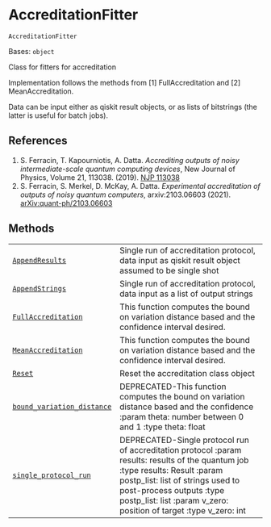 # AccreditationFitter

<span id="undefined" />

`AccreditationFitter`

Bases: `object`

Class for fitters for accreditation

Implementation follows the methods from \[1] FullAccreditation and \[2] MeanAccreditation.

Data can be input either as qiskit result objects, or as lists of bitstrings (the latter is useful for batch jobs).

## References

1.  S. Ferracin, T. Kapourniotis, A. Datta. *Accrediting outputs of noisy intermediate-scale quantum computing devices*, New Journal of Physics, Volume 21, 113038. (2019). [NJP 113038](https://iopscience.iop.org/article/10.1088/1367-2630/ab4fd6)
2.  S. Ferracin, S. Merkel, D. McKay, A. Datta. *Experimental accreditation of outputs of noisy quantum computers*, arxiv:2103.06603 (2021). [arXiv:quant-ph/2103.06603](https://arxiv.org/abs/2103.06603)

## Methods

|                                                                                                                                                                                                                                                      |                                                                                                                                                                                                                                                                          |
| ---------------------------------------------------------------------------------------------------------------------------------------------------------------------------------------------------------------------------------------------------- | ------------------------------------------------------------------------------------------------------------------------------------------------------------------------------------------------------------------------------------------------------------------------ |
| [`AppendResults`](qiskit.ignis.verification.AccreditationFitter.AppendResults#qiskit.ignis.verification.AccreditationFitter.AppendResults "qiskit.ignis.verification.AccreditationFitter.AppendResults")                                             | Single run of accreditation protocol, data input as qiskit result object assumed to be single shot                                                                                                                                                                       |
| [`AppendStrings`](qiskit.ignis.verification.AccreditationFitter.AppendStrings#qiskit.ignis.verification.AccreditationFitter.AppendStrings "qiskit.ignis.verification.AccreditationFitter.AppendStrings")                                             | Single run of accreditation protocol, data input as a list of output strings                                                                                                                                                                                             |
| [`FullAccreditation`](qiskit.ignis.verification.AccreditationFitter.FullAccreditation#qiskit.ignis.verification.AccreditationFitter.FullAccreditation "qiskit.ignis.verification.AccreditationFitter.FullAccreditation")                             | This function computes the bound on variation distance based and the confidence interval desired.                                                                                                                                                                        |
| [`MeanAccreditation`](qiskit.ignis.verification.AccreditationFitter.MeanAccreditation#qiskit.ignis.verification.AccreditationFitter.MeanAccreditation "qiskit.ignis.verification.AccreditationFitter.MeanAccreditation")                             | This function computes the bound on variation distance based and the confidence interval desired.                                                                                                                                                                        |
| [`Reset`](qiskit.ignis.verification.AccreditationFitter.Reset#qiskit.ignis.verification.AccreditationFitter.Reset "qiskit.ignis.verification.AccreditationFitter.Reset")                                                                             | Reset the accreditation class object                                                                                                                                                                                                                                     |
| [`bound_variation_distance`](qiskit.ignis.verification.AccreditationFitter.bound_variation_distance#qiskit.ignis.verification.AccreditationFitter.bound_variation_distance "qiskit.ignis.verification.AccreditationFitter.bound_variation_distance") | DEPRECATED-This function computes the bound on variation distance based and the confidence :param theta: number between 0 and 1 :type theta: float                                                                                                                       |
| [`single_protocol_run`](qiskit.ignis.verification.AccreditationFitter.single_protocol_run#qiskit.ignis.verification.AccreditationFitter.single_protocol_run "qiskit.ignis.verification.AccreditationFitter.single_protocol_run")                     | DEPRECATED-Single protocol run of accreditation protocol :param results: results of the quantum job :type results: Result :param postp\_list: list of strings used to post-process outputs :type postp\_list: list :param v\_zero: position of target :type v\_zero: int |
